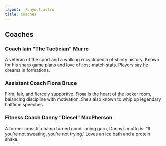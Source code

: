```yaml
---
layout: ./Layout.astro
title: Coaches
---
```


## Coaches

### Coach Iain "The Tactician" Munro

A veteran of the sport and a walking encyclopedia of shinty history. Known for his sharp game plans and love of post-match stats. Players say he dreams in formations.

### Assistant Coach Fiona Bruce

Firm, fair, and fiercely supportive. Fiona is the heart of the locker room, balancing discipline with motivation. She’s also known to whip up legendary halftime speeches.

### Fitness Coach Danny "Diesel" MacPherson

A former crossfit champ turned conditioning guru, Danny’s motto is: “If you’re not sweating, you’re not trying.” Loves an ice bath and a protein shake.
